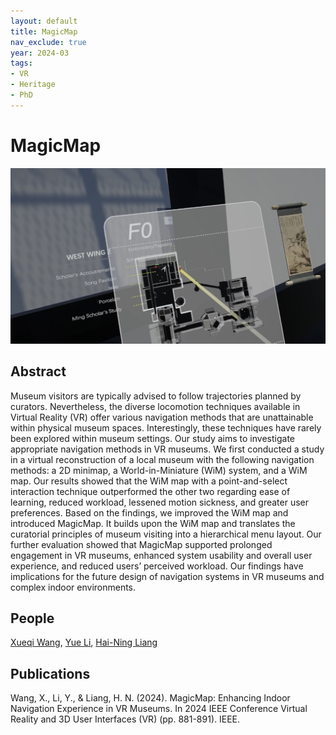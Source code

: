 ```yaml
---
layout: default
title: MagicMap
nav_exclude: true
year: 2024-03
tags:
- VR
- Heritage
- PhD
---
```


# MagicMap
![MagicMap](project_pictures/MagicMap.png)

## Abstract
Museum visitors are typically advised to follow trajectories planned by curators. Nevertheless, the diverse locomotion techniques available in Virtual Reality (VR) offer various navigation methods that are unattainable within physical museum spaces. Interestingly, these techniques have rarely been explored within museum settings. Our study aims to investigate appropriate navigation methods in VR museums. We first conducted a study in a virtual reconstruction of a local museum with the following navigation methods: a 2D minimap, a World-in-Miniature (WiM) system, and a WiM map. Our results showed that the WiM map with a point-and-select interaction technique outperformed the other two regarding ease of learning, reduced workload, lessened motion sickness, and greater user preferences. Based on the findings, we improved the WiM map and introduced MagicMap. It builds upon the WiM map and translates the curatorial principles of museum visiting into a hierarchical menu layout. Our further evaluation showed that MagicMap supported prolonged engagement in VR museums, enhanced system usability and overall user experience, and reduced users’ perceived workload. Our findings have implications for the future design of navigation systems in VR museums and complex indoor environments.

## People
[Xueqi Wang], [Yue Li], [Hai-Ning Liang]

## Publications
Wang, X., Li, Y., & Liang, H. N. (2024). MagicMap: Enhancing Indoor Navigation Experience in VR Museums. In 2024 IEEE Conference Virtual Reality and 3D User Interfaces (VR) (pp. 881-891). IEEE.

[Xueqi Wang]: https://xueqiwang.cargo.site/
[Yue Li]: https://imyueli.github.io/
[Hai-Ning Liang]: https://cma.hkust-gz.edu.cn/people/hai-ning-liang/
